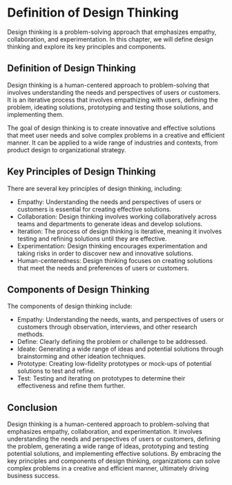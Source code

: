 Definition of Design Thinking
=======================================================================

Design thinking is a problem-solving approach that emphasizes empathy, collaboration, and experimentation. In this chapter, we will define design thinking and explore its key principles and components.

Definition of Design Thinking
-----------------------------

Design thinking is a human-centered approach to problem-solving that involves understanding the needs and perspectives of users or customers. It is an iterative process that involves empathizing with users, defining the problem, ideating solutions, prototyping and testing those solutions, and implementing them.

The goal of design thinking is to create innovative and effective solutions that meet user needs and solve complex problems in a creative and efficient manner. It can be applied to a wide range of industries and contexts, from product design to organizational strategy.

Key Principles of Design Thinking
---------------------------------

There are several key principles of design thinking, including:

* Empathy: Understanding the needs and perspectives of users or customers is essential for creating effective solutions.
* Collaboration: Design thinking involves working collaboratively across teams and departments to generate ideas and develop solutions.
* Iteration: The process of design thinking is iterative, meaning it involves testing and refining solutions until they are effective.
* Experimentation: Design thinking encourages experimentation and taking risks in order to discover new and innovative solutions.
* Human-centeredness: Design thinking focuses on creating solutions that meet the needs and preferences of users or customers.

Components of Design Thinking
-----------------------------

The components of design thinking include:

* Empathy: Understanding the needs, wants, and perspectives of users or customers through observation, interviews, and other research methods.
* Define: Clearly defining the problem or challenge to be addressed.
* Ideate: Generating a wide range of ideas and potential solutions through brainstorming and other ideation techniques.
* Prototype: Creating low-fidelity prototypes or mock-ups of potential solutions to test and refine.
* Test: Testing and iterating on prototypes to determine their effectiveness and refine them further.

Conclusion
----------

Design thinking is a human-centered approach to problem-solving that emphasizes empathy, collaboration, and experimentation. It involves understanding the needs and perspectives of users or customers, defining the problem, generating a wide range of ideas, prototyping and testing potential solutions, and implementing effective solutions. By embracing the key principles and components of design thinking, organizations can solve complex problems in a creative and efficient manner, ultimately driving business success.
